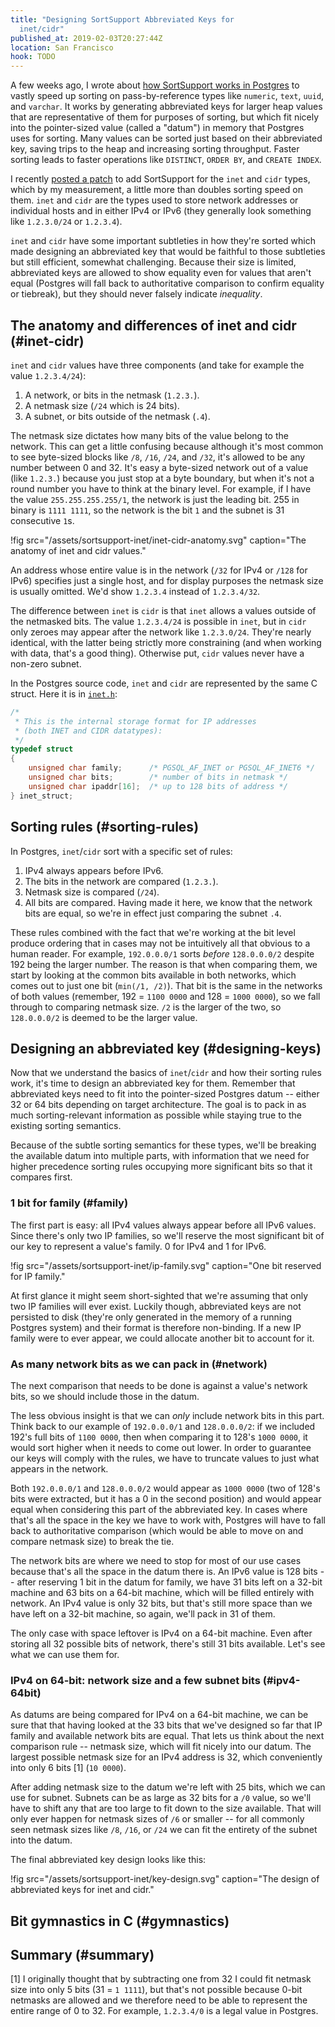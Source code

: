 ```yaml
---
title: "Designing SortSupport Abbreviated Keys for
  inet/cidr"
published_at: 2019-02-03T20:27:44Z
location: San Francisco
hook: TODO
---
```


A few weeks ago, I wrote about [how SortSupport works in
Postgres](/sortsupport) to vastly speed up sorting on
pass-by-reference types like `numeric`, `text`, `uuid`, and
`varchar`. It works by generating abbreviated keys for
larger heap values that are representative of them for
purposes of sorting, but which fit nicely into the
pointer-sized value (called a "datum") in memory that
Postgres uses for sorting. Many values can be sorted just
based on their abbreviated key, saving trips to the heap
and increasing sorting throughput. Faster sorting leads to
faster operations like `DISTINCT`, `ORDER BY`, and `CREATE
INDEX`.

I recently [posted a patch][patch] to add SortSupport for
the `inet` and `cidr` types, which by my measurement, a
little more than doubles sorting speed on them. `inet` and
`cidr` are the types used to store network addresses or
individual hosts and in either IPv4 or IPv6 (they generally
look something like `1.2.3.0/24` or `1.2.3.4`).

`inet` and `cidr` have some important subtleties in how
they're sorted which made designing an abbreviated key that
would be faithful to those subtleties but still efficient,
somewhat challenging. Because their size is limited,
abbreviated keys are allowed to show equality even for
values that aren't equal (Postgres will fall back to
authoritative comparison to confirm equality or tiebreak),
but they should never falsely indicate *inequality*.

## The anatomy and differences of inet and cidr (#inet-cidr)

`inet` and `cidr` values have three components (and take
for example the value `1.2.3.4/24`):

1. A network, or bits in the netmask (`1.2.3.`).
2. A netmask size (`/24` which is 24 bits).
3. A subnet, or bits outside of the netmask (`.4`).

The netmask size dictates how many bits of the value belong
to the network. This can get a little confusing because
although it's most common to see byte-sized blocks like
`/8`, `/16`, `/24`, and `/32`, it's allowed to be any
number between 0 and 32. It's easy a byte-sized network out
of a value (like `1.2.3.`) because you just stop at a byte
boundary, but when it's not a round number you have to
think at the binary level. For example, if I have the value
`255.255.255.255/1`, the network is just the leading bit.
255 in binary is `1111 1111`, so the network is the bit
`1` and the subnet is 31 consecutive `1`s.

!fig src="/assets/sortsupport-inet/inet-cidr-anatomy.svg" caption="The anatomy of inet and cidr values."

An address whose entire value is in the network (`/32` for
IPv4 or `/128` for IPv6) specifies just a single host, and
for display purposes the netmask size is usually omitted.
We'd show `1.2.3.4` instead of `1.2.3.4/32`.

The difference between `inet` is `cidr` is that `inet`
allows a values outside of the netmasked bits. The value
`1.2.3.4/24` is possible in `inet`, but in `cidr` only
zeroes may appear after the network like `1.2.3.0/24`.
They're nearly identical, with the latter being strictly
more constraining (and when working with data, that's a
good thing). Otherwise put, `cidr` values never have a
non-zero subnet.

In the Postgres source code, `inet` and `cidr` are
represented by the same C struct. Here it is in
[`inet.h`][inet]:

``` c
/*
 * This is the internal storage format for IP addresses
 * (both INET and CIDR datatypes):
 */
typedef struct
{
    unsigned char family;      /* PGSQL_AF_INET or PGSQL_AF_INET6 */
    unsigned char bits;        /* number of bits in netmask */
    unsigned char ipaddr[16];  /* up to 128 bits of address */
} inet_struct;
```

## Sorting rules (#sorting-rules)

In Postgres, `inet`/`cidr` sort with a specific set of
rules:

1. IPv4 always appears before IPv6.
2. The bits in the network are compared (`1.2.3.`).
3. Netmask size is compared (`/24`).
4. All bits are compared. Having made it here, we know that
   the network bits are equal, so we're in effect just
   comparing the subnet `.4`.

These rules combined with the fact that we're working at
the bit level produce ordering that in cases may not be
intuitively all that obvious to a human reader. For
example, `192.0.0.0/1` sorts *before* `128.0.0.0/2` despite
192 being the larger number. The reason is that when
comparing them, we start by looking at the common bits
available in both networks, which comes out to just one bit
(`min(/1, /2)`). That bit is the same in the networks
of both values (remember, 192 = `1100 0000` and 128 = `1000
0000`), so we fall through to comparing netmask size. `/2`
is the larger of the two, so `128.0.0.0/2` is deemed to be
the larger value.

## Designing an abbreviated key (#designing-keys)

Now that we understand the basics of `inet`/`cidr` and how
their sorting rules work, it's time to design an
abbreviated key for them. Remember that abbreviated keys
need to fit into the pointer-sized Postgres datum -- either
32 or 64 bits depending on target architecture. The goal is
to pack in as much sorting-relevant information as possible
while staying true to the existing sorting semantics.

Because of the subtle sorting semantics for these types,
we'll be breaking the available datum into multiple parts,
with information that we need for higher precedence sorting
rules occupying more significant bits so that it compares
first.

### 1 bit for family (#family)

The first part is easy: all IPv4 values always appear
before all IPv6 values. Since there's only two IP families,
so we'll reserve the most significant bit of our key to
represent a value's family. 0 for IPv4 and 1 for IPv6.

!fig src="/assets/sortsupport-inet/ip-family.svg" caption="One bit reserved for IP family."

At first glance it might seem short-sighted that we're
assuming that only two IP families will ever exist. Luckily
though, abbreviated keys are not persisted to disk (they're
only generated in the memory of a running Postgres system)
and their format is therefore non-binding. If a new IP
family were to ever appear, we could allocate another bit
to account for it.

### As many network bits as we can pack in (#network)

The next comparison that needs to be done is against a
value's network bits, so we should include those in the
datum.

The less obvious insight is that we can *only* include
network bits in this part. Think back to our example of
`192.0.0.0/1` and `128.0.0.0/2`: if we included 192's full
bits of `1100 0000`, then when comparing it to 128's `1000
0000`, it would sort higher when it needs to come out
lower. In order to guarantee our keys will comply with the
rules, we have to truncate values to just what appears in
the network.

Both `192.0.0.0/1` and `128.0.0.0/2` would appear as `1000
0000` (two of 128's bits were extracted, but it has a 0 in
the second position) and would appear equal when
considering this part of the abbreviated key. In cases
where that's all the space in the key we have to work with,
Postgres will have to fall back to authoritative comparison
(which would be able to move on and compare netmask size)
to break the tie.

The network bits are where we need to stop for most of our
use cases because that's all the space in the datum there
is. An IPv6 value is 128 bits -- after reserving 1 bit in
the datum for family, we have 31 bits left on a 32-bit
machine and 63 bits on a 64-bit machine, which will be
filled entirely with network. An IPv4 value is only 32
bits, but that's still more space than we have left on a
32-bit machine, so again, we'll pack in 31 of them.

The only case with space leftover is IPv4 on a 64-bit
machine. Even after storing all 32 possible bits of
network, there's still 31 bits available. Let's see what we
can use them for.

### IPv4 on 64-bit: network size and a few subnet bits (#ipv4-64bit)

As datums are being compared for IPv4 on a 64-bit machine,
we can be sure that that having looked at the 33 bits that
we've designed so far that IP family and available network
bits are equal. That lets us think about the next
comparison rule -- netmask size, which will fit nicely into
our datum. The largest possible netmask size for an IPv4
address is 32, which conveniently into only 6 bits [1] (`10
0000`).

After adding netmask size to the datum we're left with 25
bits, which we can use for subnet. Subnets can be as large
as 32 bits for a `/0` value, so we'll have to shift any
that are too large to fit down to the size available. That
will only ever happen for netmask sizes of `/6` or smaller
-- for all commonly seen netmask sizes like `/8`, `/16`,
or `/24` we can fit the entirety of the subnet into the
datum.

The final abbreviated key design looks like this:

!fig src="/assets/sortsupport-inet/key-design.svg" caption="The design of abbreviated keys for inet and cidr."

## Bit gymnastics in C (#gymnastics)

## Summary (#summary)

[1] I originally thought that by subtracting one from 32 I
    could fit netmask size into only 5 bits (31 = `1
    1111`), but that's not possible because 0-bit netmasks
    are allowed and we therefore need to be able to
    represent the entire range of 0 to 32. For example,
    `1.2.3.4/0` is a legal value in Postgres.

[inet]: src/include/utils/inet.h:23
[patch]: TODO
